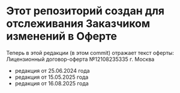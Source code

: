 # Этот репозиторий создан для отслеживания Заказчиком изменений в Оферте 

Теперь в этой редакции (в этом commit) отражает текст оферты:
Лицензионный договор-оферта №12108235335
г. Москва 
- редакция от 25.06.2024 года
- редакция от 15.05.2025 года
- редакция от 16.08.2025 года
